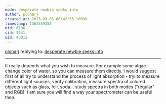 ```yaml
---
node: desperate newbie seeks info 
author: pluharj
created_at: 2013-03-06 08:42:35 +0000
timestamp: 1362559355
nid: 6196
cid: 3641
uid: 46812
---
```




[pluharj](../profile/pluharj) replying to: [desperate newbie seeks info ](../notes/smokey45/3-4-2013/desperate-newbie-seeks-info)

----
It really depends what you wish to measure. For example some algae change color of water, so you can measure them directly. I would suggest first of all try to understand the process of light absorption - tryi to measure different light sources, verify calibration, measure spectra of colored objects such as glass, foil, soda... study spectra in both modes ("regular" and RGB). I am sure you will find a way your spectrometer can be useful then.